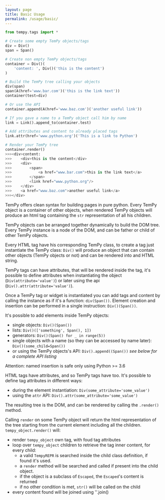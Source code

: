 ```yaml
---
layout: page
title: Basic Usage
permalink: /usage/basic/
---
```

```python
from tempy.tags import *

# Create some empty TemPy objects/tags
div = Div()
span = Span()

# Create non empty TemPy objects/tags
container = Div()(
    'content: ', Div()('this is the content')
)

# Build the TemPy tree calling your objects
div(span)
span(A(href='www.bar.com')('this is the link text'))
container(test=div)

# Or use the API
container.append(A(href='www.baz.com')('another useful link'))

# If you gave a name to a TemPy object call him by name
link = Link().append_to(container.test)

# Add attributes and content to already placed tags
link.attr(href='www.python.org')('This is a link to Python')

# Render your TemPy tree
container.render()
>>><div>content:
>>>    <div>this is the content</div>
>>>    <div>
>>>        <span>
>>>            <a href="www.bar.com">this is the link text</a>
>>>        </span>
>>>        <link href="www.python.org"/>
>>>    </div>
>>>    <a href="www.baz.com">another useful link</a>
>>></div>
```

TemPy offers clean syntax for building pages in pure python. Every TemPy object is a container of other objects, when rendered TemPy objects will produce an html tag containing the `str` representation of all his children.

TemPy objects can be arranged together dynamically to build the DOM tree. Every TemPy instance is a node of the DOM, and can be father or child of other TemPy objects.

Every HTML tag have his corresponding TemPy class, to create a tag just instantiate the TemPy class: `Div()` will produce an object that can contain other objects (TemPy objects or not) and can be rendered into and HTML string.

TemPy tags can have attributes, that will be rendered inside the tag, it's possible to define attributes when instantiating the object (`Div(attribute='value')`) or later using the api (`Div().attr(attribute='value')`).

Once a TemPy tag or widget is instantiated you can add tags and content by calling the instance as if it's a function: `div(Span())`. Element creation and insertion can be performed in a single instruction: `Div()(Span())`.

It's possible to add elements inside TemPy objects:

* single objects: `Div()(Span())`
* lists: `Div()(['something', Span(), 1])`
* generators: `Div()(Span() for _ in range(5))`
* single objects with a name (so they can be accessed by name later): `Div()(some_child=Span())`
* or using the TemPy objects's API: `Div().append((Span())` *see below for a complete API listing*

<aside class="warning">Attention: named insertion is safe only using Python >= 3.6</aside>

HTML tags have attributes, and so TemPy tags have too. It's possible to define tag attributes in different ways:

* during the element instantiation: `Div(some_attribute='some_value')`
* using the `attr` API: `Div().attr(some_attribute='some_value')`


The resulting tree is the DOM, and can be rendered by calling the `.render()` method.

Calling `render` on some TemPy object will return the html representation of the tree starting from the current element including all the children.
`tempy_object.render()` will:
* render `tempy_object` own tag, with foud tag attributes
* loop over `tempy_object` children to retrieve the tag inner content, for every child:
  * a valid `TempyREPR` is searched inside the child class definition, if found it's used.
  * a `render` method will be searched and called if present into the child object.
  * if the object is a subclass of `Escaped`, the `Escaped`'s content is returned
  * if no other condition is met, `str()` will be called on the child
* every content found will be joined using ''.join()